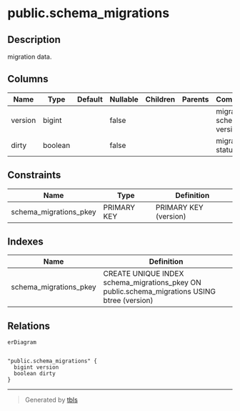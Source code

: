 # public.schema_migrations

## Description

migration data.

## Columns

| Name    | Type    | Default | Nullable | Children | Parents | Comment                   |
| ------- | ------- | ------- | -------- | -------- | ------- | ------------------------- |
| version | bigint  |         | false    |          |         | migration schema version. |
| dirty   | boolean |         | false    |          |         | migration status.         |

## Constraints

| Name                   | Type        | Definition            |
| ---------------------- | ----------- | --------------------- |
| schema_migrations_pkey | PRIMARY KEY | PRIMARY KEY (version) |

## Indexes

| Name                   | Definition                                                                                   |
| ---------------------- | -------------------------------------------------------------------------------------------- |
| schema_migrations_pkey | CREATE UNIQUE INDEX schema_migrations_pkey ON public.schema_migrations USING btree (version) |

## Relations

```mermaid
erDiagram


"public.schema_migrations" {
  bigint version
  boolean dirty
}
```

---

> Generated by [tbls](https://github.com/k1LoW/tbls)
